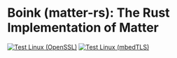 # Boink (matter-rs): The Rust Implementation of Matter

[![Test Linux (OpenSSL)](https://github.com/kedars/matter-rs/actions/workflows/test-linux-openssl.yml/badge.svg)](https://github.com/kedars/matter-rs/actions/workflows/test-linux-openssl.yml)
[![Test Linux (mbedTLS)](https://github.com/kedars/matter-rs/actions/workflows/test-linux-mbedtls.yml/badge.svg)](https://github.com/kedars/matter-rs/actions/workflows/test-linux-mbedtls.yml)
